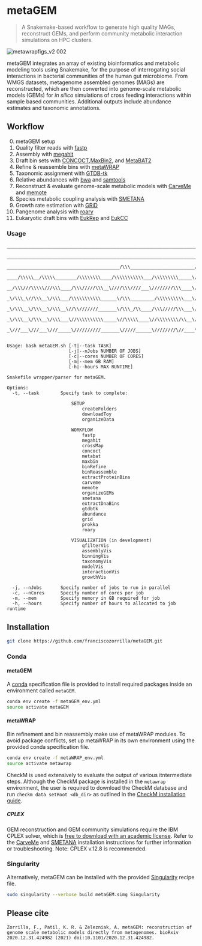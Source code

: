 # metaGEM

> A Snakemake-based workflow to generate high quality MAGs, reconstruct GEMs, and perform community metabolic interaction simulations on HPC clusters.

![metawrapfigs_v2 002](https://user-images.githubusercontent.com/35606471/103545679-ceb71580-4e99-11eb-9862-084115121980.jpeg)

metaGEM integrates an array of existing bioinformatics and metabolic modeling tools using Snakemake, for the purpose of interrogating social interactions in bacterial communities of the human gut microbiome. From WMGS datasets, metagenome assembled genomes (MAGs) are reconstructed, which are then converted into genome-scale metabolic models (GEMs) for *in silico* simulations of cross feeding interactions within sample based communities. Additional outputs include abundance estimates and taxonomic annotations.

## Workflow

0. metaGEM setup
1. Quality filter reads with [fastp](https://github.com/OpenGene/fastp)
2. Assembly with [megahit](https://github.com/voutcn/megahit)
3. Draft bin sets with [CONCOCT](https://github.com/BinPro/CONCOCT),[MaxBin2](https://sourceforge.net/projects/maxbin2/), and [MetaBAT2](https://sourceforge.net/projects/maxbin2/)
4. Refine & reassemble bins with [metaWRAP](https://github.com/bxlab/metaWRAP)
5. Taxonomic assignment with [GTDB-tk](https://github.com/Ecogenomics/GTDBTk)
6. Relative abundances with [bwa](https://github.com/lh3/bwa) and [samtools](https://github.com/samtools/samtools)
7. Reconstruct & evaluate genome-scale metabolic models with [CarveMe](https://github.com/cdanielmachado/carveme) and [memote](https://github.com/opencobra/memote)
8. Species metabolic coupling analysis with [SMETANA](https://github.com/cdanielmachado/smetana)
9. Growth rate estimation with [GRiD](https://github.com/ohlab/GRiD)
10. Pangenome analysis with [roary](https://github.com/sanger-pathogens/Roary)
11. Eukaryotic draft bins with [EukRep](https://github.com/patrickwest/EukRep) and [EukCC](https://github.com/Finn-Lab/EukCC)

### Usage

```
_________________________________________________________________________/\\\\\\\\\\\\___/\\\\\\\\\\\\\\\___/\\\\____________/\\\\_        
 _______________________________________________________________________/\\\//////////___\/\\\///////////___\/\\\\\\________/\\\\\\_       
  __________________________________________/\\\________________________/\\\______________\/\\\______________\/\\\//\\\____/\\\//\\\_      
   ____/\\\\\__/\\\\\________/\\\\\\\\____/\\\\\\\\\\\___/\\\\\\\\\_____\/\\\____/\\\\\\\__\/\\\\\\\\\\\______\/\\\\///\\\/\\\/_\/\\\_     
    __/\\\///\\\\\///\\\____/\\\/////\\\__\////\\\////___\////////\\\____\/\\\___\/////\\\__\/\\\///////_______\/\\\__\///\\\/___\/\\\_    
     _\/\\\_\//\\\__\/\\\___/\\\\\\\\\\\______\/\\\_________/\\\\\\\\\\___\/\\\_______\/\\\__\/\\\______________\/\\\____\///_____\/\\\_   
      _\/\\\__\/\\\__\/\\\__\//\\///////_______\/\\\_/\\____/\\\/////\\\___\/\\\_______\/\\\__\/\\\______________\/\\\_____________\/\\\_  
       _\/\\\__\/\\\__\/\\\___\//\\\\\\\\\\_____\//\\\\\____\//\\\\\\\\/\\__\//\\\\\\\\\\\\/___\/\\\\\\\\\\\\\\\__\/\\\_____________\/\\\_ 
        _\///___\///___\///_____\//////////_______\/////______\////////\//____\////////////_____\///////////////___\///______________\///__
        
        
Usage: bash metaGEM.sh [-t|--task TASK] 
                       [-j|--nJobs NUMBER OF JOBS] 
                       [-c|--cores NUMBER OF CORES] 
                       [-m|--mem GB RAM] 
                       [-h|--hours MAX RUNTIME]

Snakefile wrapper/parser for metaGEM. 

Options:
  -t, --task        Specify task to complete:

                        SETUP
                            createFolders
                            downloadToy
                            organizeData

                        WORKFLOW
                            fastp 
                            megahit 
                            crossMap 
                            concoct 
                            metabat
                            maxbin 
                            binRefine 
                            binReassemble 
                            extractProteinBins
                            carveme
                            memote
                            organizeGEMs
                            smetana
                            extractDnaBins
                            gtdbtk
                            abundance 
                            grid
                            prokka
                            roary

                        VISUALIZATION (in development)
                            qfilterVis
                            assemblyVis
                            binningVis
                            taxonomyVis
                            modelVis
                            interactionVis
                            growthVis

  -j, --nJobs       Specify number of jobs to run in parallel
  -c, --nCores      Specify number of cores per job
  -m, --mem         Specify memory in GB required for job
  -h, --hours       Specify number of hours to allocated to job runtime
```

## Installation

```bash
git clone https://github.com/franciscozorrilla/metaGEM.git
```

### Conda

#### metaGEM

A [conda](https://conda.io/en/latest/) specification file is provided to install required packages inside an
environment called `metaGEM`.

```bash
conda env create -f metaGEM_env.yml
source activate metaGEM
```

#### metaWRAP

Bin refinement and bin reassembly make use of metaWRAP modules. To avoid package conflicts, set up metaWRAP in its own environment using the provided conda specification file.

```bash
conda env create -f metaWRAP_env.yml
source activate metawrap
```

CheckM is used extensively to evaluate the output of various itntermediate steps. Although the CheckM package is installed in the `metawrap` environment, the user is required to download the CheckM database and run `checkm data setRoot <db_dir>` as outlined in the [CheckM installation guide](https://github.com/Ecogenomics/CheckM/wiki/Installation#how-to-install-checkm).

##### CPLEX

GEM reconstruction and GEM community simulations require the IBM CPLEX solver, which is [free to download with an academic license](https://developer.ibm.com/docloud/blog/2019/07/04/cplex-optimization-studio-for-students-and-academics/). Refer to the [CarveMe](https://carveme.readthedocs.io/en/latest/installation.html) and [SMETANA](https://smetana.readthedocs.io/en/latest/installation.html) installation instructions for further information or troubleshooting. Note: CPLEX v.12.8 is recommended.

### Singularity

Alternatively, metaGEM can be installed with the provided [Singularity](https://sylabs.io/docs/) recipe file.

```bash
sudo singularity --verbose build metaGEM.simg Singularity
```

## Please cite

```
Zorrilla, F., Patil, K. R. & Zelezniak, A. metaGEM: reconstruction of genome scale metabolic models directly from metagenomes. bioRxiv 2020.12.31.424982 (2021) doi:10.1101/2020.12.31.424982.
```
